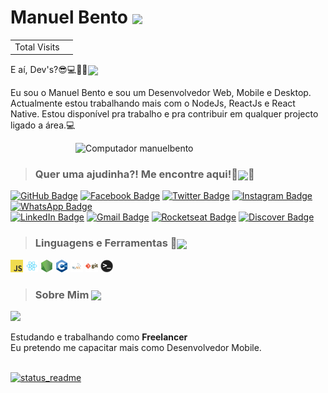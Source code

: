 # Manuel Bento <img src="https://media.giphy.com/media/iigp4VDyf5dCLRlGkm/giphy.gif" width="35px" align="center">

<table>
  <tr>
    <td>Total Visits</td>
    <td><img src="https://profile-counter.glitch.me/manuelbento19/count.svg" alt="" /></td>
  </tr>
</table>

E aí, Dev's?😎💻👨‍💻<img src="https://media.giphy.com/media/l0LpKuTWbq8osPTT11/giphy.gif" width="30px" align="center">

Eu sou o Manuel Bento e sou um Desenvolvedor Web, Mobile e Desktop.
Actualmente estou trabalhando mais com o NodeJs, ReactJs e React Native.
Estou disponível pra trabalho e pra contribuir em qualquer projecto ligado a área.💻

<img src="https://raw.githubusercontent.com/MicaelliMedeiros/micaellimedeiros/master/image/computer-illustration.png" min-width="400px" max-width="400px" width="400px" align="right" alt="Computador manuelbento"/>
<br>

> ### Quer uma ajudinha?! Me encontre aqui!🚀<img src="https://media.giphy.com/media/l0LpKuTWbq8osPTT11/giphy.gif" width="30px" align="center">🚀
[![GitHub Badge](https://img.shields.io/badge/-GitHub-050342?style=flat-square&labelColor=050342&logo=github&logoColor=white&link=https://github.com/manuelbento19)](https://github.com/manuelbento19)
[![Facebook Badge](https://img.shields.io/badge/-Facebook-050342?style=flat-square&logo=Facebook&logoColor=white&link=mailto:https//wwww.facebook.com/manuelbento.mb)](https://wwww.facebook.com/manuelbento.mb)
[![Twitter Badge](https://img.shields.io/badge/-Twitter-050342?style=flat-square&logo=Twitter&logoColor=white&link=mailto:https://twitter.com/manuelbentomb)](https://twitter.com/manuelbentomb)
[![Instagram Badge](https://img.shields.io/badge/-Instagram-050342?style=flat-square&logo=Instagram&logoColor=white&link=https://www.instagram.com/manuelbento.mb/)](https://www.instagram.com/manuelbento.mb/)
[![WhatsApp Badge](https://img.shields.io/badge/-WhatsApp-050342?style=flat-square&logo=WhatsApp&logoColor=white&link=tel:+244924592807)](tel:+244924592807)
<br>
[![LinkedIn Badge](https://img.shields.io/badge/-LinkedIn-050342?style=flat-square&logo=LinkedIn&logoColor=white&link=https://www.linkedin.com/in/manuel-bento)](https://www.linkedin.com/in/manuel-bento)
[![Gmail Badge](https://img.shields.io/badge/-Gmail-050342?style=flat-square&logo=Gmail&logoColor=white&link=mailto:manuelbentomb.223@mail.com)](mailto:manuelbentomb.223@gmail.com)
[![Rocketseat Badge](https://img.shields.io/badge/-Rocketseat-050342?style=flat-square&logo=Rocketseat&logoColor=white&link=https://app.rocketseat.com.br/me/manuelbento)](
https://app.rocketseat.com.br/me/manuelbento)
[![Discover Badge](https://img.shields.io/badge/-Discover-050342?style=flat-square&logo=Discover&logoColor=white&link=https://discord.com/channels/837754244647878676/837754245092343949)](https://discord.com/channels/837754244647878676/837754245092343949)

> ### Linguagens e Ferramentas 🚀<img src="https://media.giphy.com/media/l0LpKuTWbq8osPTT11/giphy.gif" width="30px" align="center"> 
<code><img height="20" src="https://raw.githubusercontent.com/github/explore/80688e429a7d4ef2fca1e82350fe8e3517d3494d/topics/javascript/javascript.png"></code>
<code><img height="20" src="https://raw.githubusercontent.com/github/explore/80688e429a7d4ef2fca1e82350fe8e3517d3494d/topics/react/react.png"></code>
<code><img height="20" src="https://raw.githubusercontent.com/github/explore/80688e429a7d4ef2fca1e82350fe8e3517d3494d/topics/nodejs/nodejs.png"></code>
<code><img height="20" src="https://raw.githubusercontent.com/github/explore/80688e429a7d4ef2fca1e82350fe8e3517d3494d/topics/cpp/cpp.png"></code>
<code><img height="20" src="https://raw.githubusercontent.com/github/explore/80688e429a7d4ef2fca1e82350fe8e3517d3494d/topics/mysql/mysql.png"></code>
<code><img height="20" src="https://raw.githubusercontent.com/github/explore/80688e429a7d4ef2fca1e82350fe8e3517d3494d/topics/git/git.png"></code>
<code><img height="20" src="https://raw.githubusercontent.com/github/explore/80688e429a7d4ef2fca1e82350fe8e3517d3494d/topics/terminal/terminal.png"></code>


> ### Sobre Mim <img src="https://media.giphy.com/media/l0LpKuTWbq8osPTT11/giphy.gif" width="30px" align="center">

<a href="https://github.com/manuelbento19/"><img src="https://img.shields.io/static/v1?label=Pesquise&message=ManuelBento&color=f8efd4&style=for-the-badge&logo=GitHub"><a/>

<p>
Estudando e trabalhando como <b>Freelancer</b><br/>
Eu pretendo me capacitar mais como Desenvolvedor Mobile.
</p>
<br>
<a href="https://github-readme-stats.vercel.app/api/top-langs/?username=manuelbento19&show_icons=true&theme=omni&hide=TeX&layout=compact"><img src="https://github-readme-stats.vercel.app/api/top-langs/?username=manuelbento19&show_icons=true&theme=omni&hide=TeX&layout=compact" alt="status_readme"/></a>
